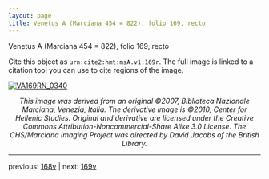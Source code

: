 ```yaml
---
layout: page
title: Venetus A (Marciana 454 = 822), folio 169, recto
---
```


Venetus A (Marciana 454 = 822), folio 169, recto

Cite this object as `urn:cite2:hmt:msA.v1:169r`.  The full image is linked to a citation tool you can use to cite regions of the image.

[![VA169RN_0340](http://www.homermultitext.org/iipsrv?IIIF=/project/homer/pyramidal/deepzoom/hmt/vaimg/2017a/VA169RN_0340.tif/full/800,/0/default.jpg)](http://www.homermultitext.org/ict2/?urn=urn:cite2:hmt:vaimg.2017a:VA169RN_0340) 

<p style="text-align: center; font-style: italic;">This image was derived from an original ©2007, Biblioteca Nazionale Marciana, Venezia, Italia. The derivative image is ©2010, Center for Hellenic Studies. Original and derivative are licensed under the Creative Commons Attribution-Noncommercial-Share Alike 3.0 License. The CHS/Marciana Imaging Project was directed by David Jacobs of the British Library.</p>

---

previous: [168v](../168v/) | next: [169v](../169v/)